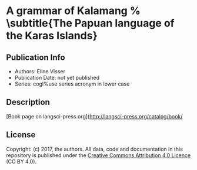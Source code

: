 # A grammar of Kalamang % \subtitle{The Papuan language of the Karas Islands}
## Publication Info
- Authors: Eline Visser
- Publication Date: not yet published
- Series: cogl%use series acronym in lower case
## Description
[Book page on langsci-press.org](http://langsci-press.org/catalog/book/
## License
Copyright: (c) 2017, the authors.
All data, code and documentation in this repository is published under the [Creative Commons Attribution 4.0 Licence](http://creativecommons.org/licenses/by/4.0/) (CC BY 4.0).
